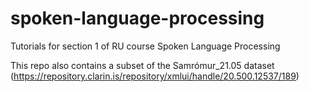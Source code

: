 # spoken-language-processing
Tutorials for section 1 of RU course Spoken Language Processing

This repo also contains a subset of the Samrómur_21.05 dataset (https://repository.clarin.is/repository/xmlui/handle/20.500.12537/189)
